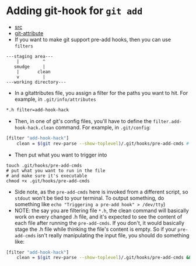 # Adding git-hook for `git add`

- [src](https://stackoverflow.com/a/57719088/4924135)
- [git-attribute](attribute.md)
- If you want to make git support pre-add hooks, then you can use `filters`

```
---staging area---
    |         ^
   smudge     |
    |       clean
    v         |
---working directory---
```

- In a gitattributes file, you assign a filter for the paths you want to hit. For example, in `.git/info/attributes`
```bash
*.h filter=add-hook-hack
```
- Then, in one of git's config files, you'll have to define the `filter.add-hook-hack.clean` command. For example, in `.git/config`:
```bash
[filter "add-hook-hack"]
    clean = $(git rev-parse --show-toplevel)/.git/hooks/pre-add-cmds # (and optionally) cat %f, see below
```
- Then put what you want to trigger into
```
touch .git/hooks/pre-add-cmds
# put what you want to run in the file
# and make sure it's executable
chmod +x .git/hooks/pre-add-cmds
```
- Side note, as the `pre-add-cmds` here is invoked from a different script, so `stdout` won't be tied to your terminal. To output something, do something like `echo "Triggering a pre-add hook" > /dev/tty`)
- NOTE: the say you are filtering file `*.h`, the clean command will basically work on every changed .h file, and it's expected to see the content of each file after running the `pre-add-cmds`. If you don't, it would basically stage the .h file while thinking the file's content is empty. So if your `pre-add-cmds` isn't really manipulating the input file, you should do something like:
```bash
[filter "add-hook-hack"]
    clean = $(git rev-parse --show-toplevel)/.git/hooks/pre-add-cmds && cat %f
```